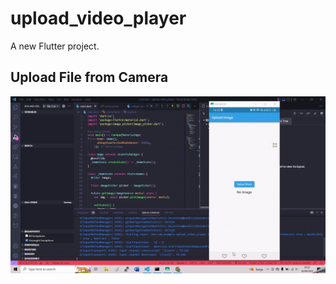 # upload_video_player

A new Flutter project.

## Upload File from Camera
![Praktikum1](images/prak1.gif)
